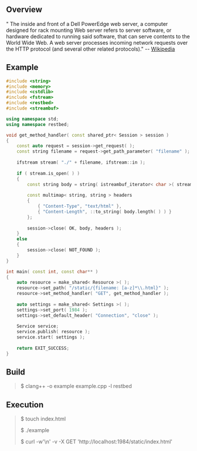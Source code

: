 Overview
--------

"
The inside and front of a Dell PowerEdge web server, a computer designed for rack mounting
Web server refers to server software, or hardware dedicated to running said software, that can serve contents to the World Wide Web. A web server processes incoming network requests over the HTTP protocol (and several other related protocols)." -- [Wikipedia](https://en.wikipedia.org/wiki/Web_server)

Example
-------

```C++
#include <string>
#include <memory>
#include <cstdlib>
#include <fstream>
#include <restbed>
#include <streambuf>

using namespace std;
using namespace restbed;

void get_method_handler( const shared_ptr< Session > session )
{
    const auto request = session->get_request( );
    const string filename = request->get_path_parameter( "filename" );
    
    ifstream stream( "./" + filename, ifstream::in );
    
    if ( stream.is_open( ) )
    {
        const string body = string( istreambuf_iterator< char >( stream ), istreambuf_iterator< char >( ) );
        
        const multimap< string, string > headers
        {
            { "Content-Type", "text/html" },
            { "Content-Length", ::to_string( body.length( ) ) }
        };
        
        session->close( OK, body, headers );
    }
    else
    {
        session->close( NOT_FOUND );
    }
}

int main( const int, const char** )
{
    auto resource = make_shared< Resource >( );
    resource->set_path( "/static/{filename: [a-z]*\\.html}" );
    resource->set_method_handler( "GET", get_method_handler );
    
    auto settings = make_shared< Settings >( );
    settings->set_port( 1984 );
    settings->set_default_header( "Connection", "close" );
    
    Service service;
    service.publish( resource );
    service.start( settings );
    
    return EXIT_SUCCESS;
}
```

Build
-----

> $ clang++ -o example example.cpp -l restbed

Execution
---------

> $ touch index.html
>
> $ ./example
>
> $ curl -w'\n' -v -X GET 'http://localhost:1984/static/index.html'

